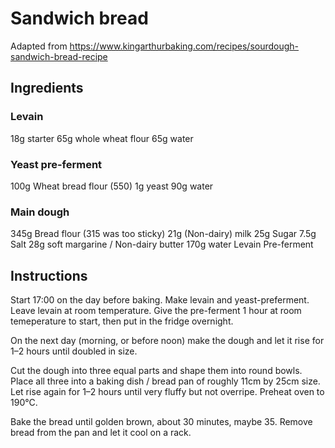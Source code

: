 # Sandwich bread

Adapted from https://www.kingarthurbaking.com/recipes/sourdough-sandwich-bread-recipe

## Ingredients
### Levain
18g starter
65g whole wheat flour
65g water

### Yeast pre-ferment
100g Wheat bread flour (550)
1g yeast
90g water

### Main dough
345g Bread flour (315 was too sticky)
21g (Non-dairy) milk
25g Sugar
7.5g Salt
28g soft margarine / Non-dairy butter
170g water
Levain
Pre-ferment

## Instructions
Start 17:00 on the day before baking. Make levain and yeast-preferment. Leave levain at room temperature. Give the pre-ferment 1 hour at room temeperature to start, then put in the fridge overnight.

On the next day (morning, or before noon) make the dough and let it rise for 1–2 hours until doubled in size.

Cut the dough into three equal parts and shape them into round bowls. Place all three into a baking dish / bread pan of roughly 11cm by 25cm size. Let rise again for 1–2 hours until very fluffy but not overripe. Preheat oven to 190°C.

Bake the bread until golden brown, about 30 minutes, maybe 35. Remove bread from the pan and let it cool on a rack.
